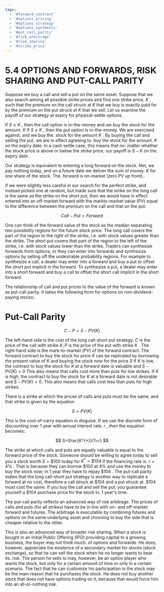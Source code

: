 ```yaml
---
tags:
  - '#forward_contract'
  - '#options_pricing'
  - '#options_strategy'
  - '#options_synthesis'
  - '#put_call_parity'
  - '#risk_arbitrage'
  - '#risk_sharing'
  - '#strike_price'
---
```

# 5.4 OPTIONS AND FORWARDS, RISK SHARING AND PUT-CALL PARITY  

Suppose we buy a call and sell a put on the same asset. Suppose that we also search among all possible strike prices and find one strike price, $K$ , such that the premium on the call struck at $K$ that we buy is exactly paid for by the premium on the put struck at $K$ that we sell. Let us examine the payoff of our strategy at expiry for physical-settle options.  

If $S\geq K$ , then the call option is in-the-money and we buy the stock for the amount. $K$ If $S\leq K$ , then the put option is in-the-money. We are exercised against, and we buy the. stock for the amount $K$ . By buying the call and selling the put, we are in effect agreeing to. buy the stock for the amount. $K$ on the expiry date. In a cash settle case, this means that no. matter whether the stock price is above or below the strike price, our payoff is $S-K$ on the. expiry date.  

Our strategy is equivalent to entering a long forward on the stock. Net, we pay nothing today, and on a future date we deliver the sum of money. $K$ for one share of the stock. The. forward is on-market (zero PV up front)..  

If we were slightly less careful in our search for the perfect strike, and instead picked one at random, but made sure that the strike on the long call is the same as the strike on the short put, then we would have in effect entered into an off-market forward with the markto-market value (PV) equal to the difference between the premium on the call and that on the put:  

$$
C a l l-P u t=F o r w a r d
$$  

One can think of the forward value of the stock as the median separating two possibility regions for the future stock price. The long call covers the part of the region to the right of the strike, i.e. with stock values greater than the strike. The short put covers that part of the region to the left of the strike, i.e. with stock values lower than the strike. Traders can synthesize forwards from options, or they can enter into forwards and synthesize options by selling off the undesirable probability regions. For example to synthesize a call, a dealer may enter into a forward and buy a put to offset the short put implicit in the forward. To synthesize a put, a dealer may enter into a short forward and buy a call to offset the short call implicit in the short forward.  

The relationship of call and put prices to the value of the forward is known as put-call parity. It takes the following form for options on non-dividend-paying stocks:.  

# Put-Call Parity  

$$
C-P=S-P V(K)
$$  

The left-hand side is the cost of the long call-short put strategy. $C$ is the price of the call with strike $K;P$ is the price of the put with strike $K$ . The right-hand side is the mark-to-market $(P V)$ of the forward contract. The forward contract to buy the stock for price $K$ can be replicated by borrowing the present value of $K$ and buying the stock now for the price $S$ If $K$ is low, the contract to buy the stock for $K$ at a forward date is valuable and $S-P V(K)>0$ This also means that calls cost more than puts for low strikes. If $K$ is high, the contract to buy the stock for $K$ at a forward date is not desirable and $S-P V(K)<0.$ This also means that calls cost less than puts for high strikes.  

There is a strike at which the prices of calls and puts must be the same, and that strike is given by the equation  

$$
S=P V(K)
$$  

This is the cost-of-carry equation in disguise. If we use the discrete form of discounting over 1 year with annual interest rate. $r$ , then the equation becomes:.  

$$
S=\frac{K^{*}}{1+r}
$$  

The strike at which calls and puts are equally valuable is equal to the forward price of the stock. Someone should be willing to agree today to sell you a stock worth $S=\$100$ today for $K^{*}=\$104$ if the financing rate is. $r=4\%$ . That is because they can borrow $\$100$ at $4\%$ and use the money to buy the stock now; in 1 year they have to repay $\$104$ . The put-call parity states that the long call-short put strategy is another way to replicate a forward at no cost, therefore a call struck at $\$104$ and a put struck at. $\$104$ must cost the same. If you buy the call and sell the put, you guarantee yourself a $\$104$ purchase price for the stock in. 1 year's time.  

The put-call parity reflects an advanced way of risk arbitrage. The prices of calls and puts (for all strikes) have to be in line with on- and off-market forward and futures. The arbitrage is executable by combining futures and options on the same underlying asset and choosing to buy the side that is cheaper relative to the other.  

This is also an advanced way of broader risk sharing. When a stock is bought in an Initial Public Offering (IPO) providing capital to a growing business, the buyer may not think much. of options and forwards. He does, however, appreciate the existence of a secondary market for stocks (stock exchange), so that he can sell the stock when he no longer wants to bear its. risk. The person he sells to may, however, be an option player who wants the stock, but only for a certain amount of time or only in a certain scenario. The fact that he can customize his participation in the stock may be the main reason that he purchases the stock. He does not buy another stock that does not have options trading on it, because that would force him into an all-or-nothing risk.  

